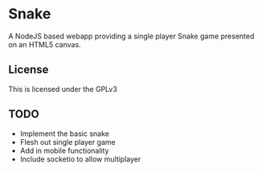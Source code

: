 Snake
=====

A NodeJS based webapp providing a single player Snake game presented on an HTML5 canvas.

License
-------

This is licensed under the GPLv3

TODO
----

- Implement the basic snake
- Flesh out single player game
- Add in mobile functionality
- Include socketio to allow multiplayer
